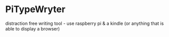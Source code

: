 # PiTypeWryter
distraction free writing tool - use raspberry pi &amp; a kindle (or anything that is able to display a browser)
